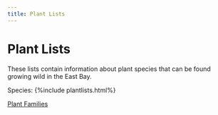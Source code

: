 ```yaml
---
title: Plant Lists
---
```

# Plant Lists

These lists contain information about plant species that can be found growing wild in the East Bay.

Species:
{%include plantlists.html%}

[Plant Families](./list_families.html)